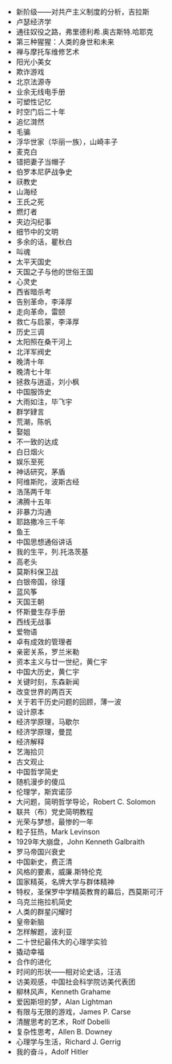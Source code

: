 - 新阶级——对共产主义制度的分析，吉拉斯
- 卢瑟经济学
- 通往奴役之路，弗里德利希.奥古斯特.哈耶克
- 第三种猩猩：人类的身世和未来
- 禅与摩托车维修艺术
- 阳光小美女
- 欺诈游戏
- 北京法源寺
- 业余无线电手册
- 可塑性记忆
- 时空门后二十年
- 追忆潸然
- 毛骗
- 浮华世家（华丽一族），山崎丰子
- 麦克白
- 错把妻子当帽子
- 伯罗本尼萨战争史
- 祆教史
- 山海经
- 王氏之死
- 燃灯者
- 夹边沟纪事
- 细节中的文明
- 多余的话，瞿秋白
- 叫魂
- 太平天国史
- 天国之子与他的世俗王国
- 心灵史
- 西省暗杀考
- 告别革命，李泽厚
- 走向革命，雷颐
- 救亡与启蒙，李泽厚
- 历史三调
- 太阳照在桑干河上
- 北洋军阀史
- 晚清十年
- 晚清七十年
- 拯救与逍遥，刘小枫
- 中国服饰史
- 大雨如注，毕飞宇
- 群学肄言
- 荒潮，陈帆
- 娶姐
- 不一致的达成
- 白日烟火
- 娱乐至死
- 神话研究，茅盾
- 阿维斯陀，波斯古经
- 浩荡两千年
- 沸腾十五年
- 非暴力沟通 
- 耶路撒冷三千年
- 鱼王
- 中国思想通俗讲话
- 我的生平，列.托洛茨基
- 高老头
- 莫斯科保卫战
- 白银帝国，徐瑾
- 蓝风筝
- 天国王朝
- 怀斯曼生存手册
- 西线无战事
- 爱物语
- 卓有成效的管理者
- 亲密关系，罗兰米勒
- 资本主义与廿一世纪，黄仁宇
- 中国大历史，黄仁宇
- 关键时刻，东森新闻
- 改变世界的两百天
- 关于若干历史问题的回顾，薄一波
- 设计原本
- 经济学原理，马歇尔
- 经济学原理，曼昆
- 经济解释
- 艺海拾贝
- 古文观止
- 中国哲学简史
- 随机漫步的傻瓜
- 伦理学，斯宾诺莎
- 大问题，简明哲学导论，Robert C. Solomon
- 联共（布）党史简明教程
- 光荣与梦想，最惨的一年
- 粒子狂热，Mark Levinson
- 1929年大崩盘，John Kenneth Galbraith
- 罗马帝国兴衰史
- 中国新史，费正清
- 风格的要素，威廉.斯特伦克
- 国家精英，名牌大学与群体精神
- 特权，圣保罗中学精英教育的幕后，西莫斯可汗
- 乌克兰拖拉机简史
- 人类的群星闪耀时
- 皇帝新脑
- 怎样解题，波利亚
- 二十世纪最伟大的心理学实验
- 撬动幸福
- 合作的进化
- 时间的形状——相对论史话，汪洁
- 访美观感，中国社会科学院访美代表团
- 柳林风声，Kenneth Grahame
- 爱因斯坦的梦，Alan Lightman
- 有限与无限的游戏，James P. Carse
- 清醒思考的艺术，Rolf Dobelli
- 复杂性思考，Allen B. Downey
- 心理学与生活，Richard J. Gerrig
- 我的奋斗，Adolf Hitler
